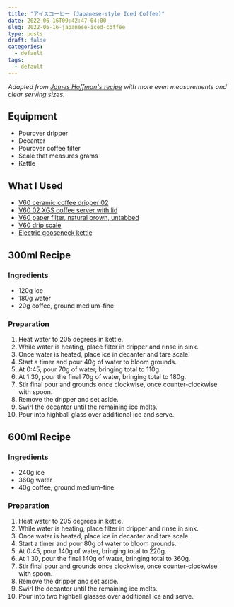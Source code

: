 ```yaml
---
title: "アイスコーヒー (Japanese-style Iced Coffee)"
date: 2022-06-16T09:42:47-04:00
slug: 2022-06-16-japanese-iced-coffee
type: posts
draft: false
categories:
  - default
tags:
  - default
---
```

_Adapted from [James Hoffman's
recipe](https://www.youtube.com/watch?v=PApBycDrPo0) with more even measurements
and clear serving sizes._

## Equipment
- Pourover dripper
- Decanter
- Pourover coffee filter
- Scale that measures grams
- Kettle

## What I Used
- [V60 ceramic coffee dripper 02](https://www.hario-usa.com/collections/drippers/products/v60-ceramic-coffee-dripper-02-classic)
- [V60 02 XGS coffee server with lid](https://www.hario-usa.com/collections/servers/products/v60-range-server?variant=32575164252293)
- [V60 paper filter, natural brown, untabbed](https://www.hario-usa.com/collections/filters/products/copy-of-paper-filter-for-01-drippers?variant=32472393416837)
- [V60 drip scale](https://www.hario-usa.com/collections/scales/products/v60-drip-scale)
- [Electric gooseneck kettle](https://www.walmart.com/ip/Willsence-Gooseneck-Kettle-Temperature-Control-Pour-Over-Electric-Coffee-Tea-100-Stainless-Steel-Inner-1200W-Rapid-Heating-0-8L-Built-in-Stopwatch-Bl/870059197?athbdg=L1700)

## 300ml Recipe

### Ingredients
- 120g ice
- 180g water
- 20g coffee, ground medium-fine

### Preparation
1. Heat water to 205 degrees in kettle.
2. While water is heating, place filter in dripper and rinse in sink.
3. Once water is heated, place ice in decanter and tare scale.
4. Start a timer and pour 40g of water to bloom grounds.
5. At 0:45, pour 70g of water, bringing total to 110g.
6. At 1:30, pour the final 70g of water, bringing total to 180g.
7. Stir final pour and grounds once clockwise, once counter-clockwise with spoon.
8. Remove the dripper and set aside.
9. Swirl the decanter until the remaining ice melts.
10. Pour into highball glass over additional ice and serve.

## 600ml Recipe

### Ingredients
- 240g ice
- 360g water
- 40g coffee, ground medium-fine

### Preparation
1. Heat water to 205 degrees in kettle.
2. While water is heating, place filter in dripper and rinse in sink.
3. Once water is heated, place ice in decanter and tare scale.
4. Start a timer and pour 80g of water to bloom grounds.
5. At 0:45, pour 140g of water, bringing total to 220g.
6. At 1:30, pour the final 140g of water, bringing total to 360g.
7. Stir final pour and grounds once clockwise, once counter-clockwise with spoon.
8. Remove the dripper and set aside.
9. Swirl the decanter until the remaining ice melts.
10. Pour into two highball glasses over additional ice and serve.
